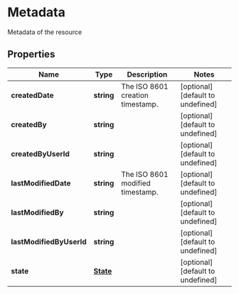 # Metadata

Metadata of the resource
## Properties
| Name | Type | Description | Notes |
| ------------ | ------------- | ------------- | ------------- |
| **createdDate** | **string** | The ISO 8601 creation timestamp. | [optional] [default to undefined] |
| **createdBy** | **string** |  | [optional] [default to undefined] |
| **createdByUserId** | **string** |  | [optional] [default to undefined] |
| **lastModifiedDate** | **string** | The ISO 8601 modified timestamp. | [optional] [default to undefined] |
| **lastModifiedBy** | **string** |  | [optional] [default to undefined] |
| **lastModifiedByUserId** | **string** |  | [optional] [default to undefined] |
| **state** | [**State**](State.md) |  | [optional] [default to undefined] |


